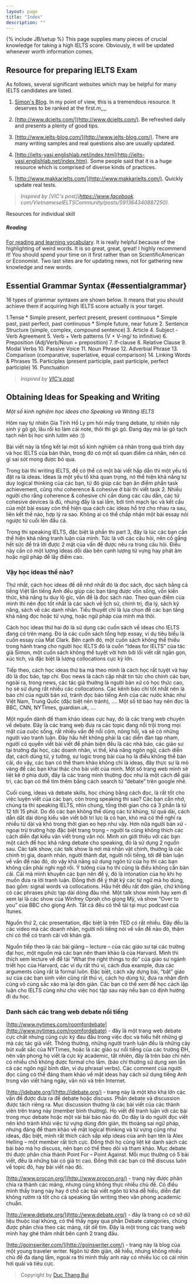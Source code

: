 ```yaml
---
layout: page
title: "Index"
description: ""
---
```

{% include JB/setup %}
This page supplies many pieces of crucial knowledge for taking a high IELTS score. Obviously, it will be updated whenever worth information comes.

## Resource for preparing IELTS Exam
As follows, several significant websites which may be helpful for many IELTS candidates are listed.

1. [Simon's Blog](http://ielts-simon.com/). In my point of view, this is a tremendous resource. It deserves to be ranked at the first.m,,,,

2. [http://www.dcielts.com/](http://www.dcielts.com/). Be refreshed daily and presents a plenty of good tips.

3. [http://www.ielts-blog.com/](http://www.ielts-blog.com/). There are many writing samples and real questions also are usually updated.

4. [http://ielts-yasi.englishlab.net/index.htm](http://ielts-yasi.englishlab.net/index.htm). Some people said that it is a huge resource which is comprised of diverse kinds of practices. 

5. [http://www.makkarielts.com/](http://www.makkarielts.com/). Quickly update real tests.

> _Inspired by [VIC's post](https://www.facebook.
com/VietnameseIELTSCommunity/posts/591364340887250)._

Resources for individual skill

##### Reading
[For reading and learning vocabulary](http://education.nationalgeographic.com/education/encyclopedia/?ar_a=1). It is really helpful because of the highlighting of weird words. It is so great, great, great! I highly recommend it! You should spend your time on it first rather than on ScientificAmerican or Economist. Two last sites are for updating news, not for gathering new knowledge and new words. 



## Essential Grammar Syntax {#essentialgrammar}
16 types of grammar syntaxes are shown below. It means that you should achieve them if acquiring high IELTS score actually is your target.

1.Tense
	* Simple present, perfect present, present continuous
	* Simple past, past perfect, past continuous
	* Simple future, near future 
2. Sentence Structure (simple, complex, compound sentence) 
3. Article
4. Subject - Verb Agreement 
5. Verb + Verb patterns (V + V-ing/ to infinitive)
6. Preposition (Adj/Verb/Noun + preposition)
7. If-clause
8. Relative Clause 
9. Modal Verbs 
10. Passive Voice 
11. Noun Phrase 
12. Adverbial Phrase
13. Comparison (comparative, superlative, equal comparison)
14. Linking Words \& Phrases 
15. Participles (present participle, past participle, perfect participle) 
16. Punctuation

> _Inspired by [VIC's post](https://www.facebook.com/VietnameseIELTSCommunity/posts/590630630960621)._

## Obtaining Ideas for Speaking and Writing

_Một số kinh nghiệm học ideas cho Speaking và Writing IELTS_
 
Hôm nay tự nhiên Gia Tinh Hồ Ly pm hỏi mấy trang debate, tự nhiên nảy sinh ý gõ gõ, lâu rồi ko làm cái note, thôi thì gõ gõ. Đang dạy mà lại gõ tạch tạch nên bị học sinh lườm xéo :))
 
Bài viết này là tổng kết lại một số kinh nghiệm cá nhân trong quá trình dạy và học IELTS của bản thân, trong đó có một số quan điểm cá nhân, nên có gì sai sót mong được bỏ qua.
 
Trong bài thi writing IELTS, để có thể có một bài viết hấp dẫn thì một yếu tố đặt ra là ideas. Ideas là một yếu tố khá quan trọng, nó thể hiện khả năng tư duy logical thinking của các bạn, từ đó giúp các bạn ăn điểm phần task achievement, cũng như coherence & cohesive ở bài thi viết task 2. Nhiều người cho rằng coherence & cohesive chỉ cần dùng các câu dẫn, các từ cohesive devices là đủ, nhưng đấy là sai lầm, bởi tính mạch lạc và kết cấu của một bài essay còn thể hiện qua cách các ideas hỗ trợ cho nhau ra sau, liên kết thế nào, hợp lý ra sao. Không ai có thể chấp nhận một bài essay nói ngược từ cuối lên đầu cả.
 
Trong thi speaking IELTS, đặc biệt là phần thi part 3, đây là lúc các bạn cần thể hiện khả năng tranh luận của mình. Tức là với các câu hỏi, nên cố gắng hết sức để trả lời được 2 mặt của vấn đề được nêu ra trong câu hỏi. Điều này cần có một lượng ideas dồi dào bên cạnh lượng từ vựng hay phát âm hoặc ngữ pháp để lấy điểm cao.
 
### Vậy học ideas thế nào?
 
Thứ nhất, cách học ideas để dễ nhớ nhất đó là đọc sách, đọc sách bằng cả tiếng Việt lẫn tiếng Anh đều giúp các bạn tăng được vốn sống, vốn kiến thức, khả năng tu duy lô gic, vấn đề là đọc sách nào. Theo quan điểm của mình thì nên đọc tốt nhất là các sách về lịch sử, chính trị, địa lý, sách kỹ năng, sách về các danh nhân. Tiểu thuyết chỉ là lựa chọn để các bạn tăng khả năng đọc hoặc từ vựng, hoặc ngữ pháp của mình mà thôi.
 
Cách học ideas thứ hai đó là sử dụng các cuốn sách về ideas cho IELTS đang có trên mạng. Đó là các cuốn sách tổng hợp essay, ví dụ tiêu biểu là cuốn essay của Mat Clark. Bên cạnh đó, một cuốn sách không thể thiếu trong hành trang cho người học IELTS đó là cuốn “Ideas for IELTS” của tác giả Simon, một cuốn sách không thể tuyệt vời hơn bởi lối viết rất ngắn gọn, xúc tích, và đặc biệt là lượng collocations cực kỳ lớn.
 
Tiếp theo, cách học ideas thứ ba mà theo mình là cách học rất tuyệt và hay đó là đọc báo, tạp chí. Đọc news là cách cập nhật tin tức cho chính các bạn, ngoài ra, trong news, các tác giả thường là người bản xứ có học thức cao, họ sẽ sử dụng rất nhiều các collocations. Các kênh báo chí tốt nhất nên là báo chí của người bản xứ, tránh đọc báo tiếng Anh của các nước khác như Việt Nam, Trung Quốc (đặc biệt nên tránh), …. Một số tờ báo hay nên đọc là BBC, CNN, NYTimes, guardian.uk, ….
 
Một nguồn dành để tham khảo ideas cực hay, đó là các trang web chuyên về debate. Đây là các trang web đưa ra các topic đang nổi trội trong mọi mặt của cuộc sống, rất nhiều vấn đề nổi cộm, nóng hổi, và sẽ có những người vào tranh luận. Đây hầu hết không phải là các diễn đàn tạp nham, người có quyền viết bài viết để phản biện đều là các nhà báo, các giáo sư tại trường đại học, các doanh nhân, vì thế, khả năng ngôn ngữ, cách diễn đạt, cách dùng từ, ý tưởng, sự logic trong bài của họ là điều không thể bàn cãi, do vậy, các bạn có thể tham khảo không chỉ là ideas, đây thực sự là mỏ vàng để các bạn khai thác cho bài viết của mình. Một số trang web mình sẽ liệt kê ở phía dưới, đây là các trang mình thường đọc như là một cách để giải trí, các bạn có thể tìm thêm bằng cách search từ “debate” trên google nhé.
 
Cuối cùng, ideas và debate skills, học chúng bằng cách đọc, là rất tốt cho việc luyện viết của các bạn, còn trong speaking thì sao? Các bạn cần nhớ, chúng ta thi speaking IELTS, nhìn chung, tổng thời gian cho cả 3 phần là từ 12 tới 15 phút. Do đó các bạn không thể dùng các từ khủng, từ quá dài, cách dẫn dắt dài dòng kiểu văn viết bởi trí lực là có hạn, khó mà có thể nghĩ ra nhiều từ dài và khó trong thời gian eo hẹp như vậy. Hơn nữa người bản xứ - ngoại trừ trường hợp đặc biệt trang trọng – người ta cũng không thích các cách diễn đạt kiểu văn viết trong văn nói. Mình xin giới thiệu với các bạn một cách để học khả năng debate cho speaking, đó là sử dụng 2 nguồn sau.
Các talk show, các talk show là nơi mà nhân vật chính, thường là các chính trị gia, doanh nhân, người thành đạt, người nổi tiếng, tới để bàn luận về vấn đề nào đó, do vậy khả năng sử dụng ngôn từ của họ thì các bạn không cần phải nghi ngờ rồi. Ý tưởng của họ thì cũng là điều không cần bàn cãi. Cái mà mình khuyên các bạn nên để ý, đó là intonation của họ khi họ muốn đưa ra lời tranh luận. Đồng thời để ý thật kỹ các từ ngữ mà họ dùng, bao gồm: signal words và collocations. Hầu hết đều rất đơn giản, chứ không có các phrases phức tạp dài dòng đâu nhé. Một talk show mình hay xem đi xem lại là các show của Winfrey Oprah cho giọng Mỹ, và show “Over to you” của BBC cho giọng Anh. Tất cả đều có thể tải tại mục podcast của Itunes.
 
Nguồn thứ 2, các presentation, đặc biệt là trên TED có rất nhiều. Đây đều là các video mà các doanh nhân, người nổi tiếng nói về vấn đề nào đó, thậm chí có thể có tranh cãi với khán giả.
 
Nguồn tiếp theo là các bài giảng – lecture – của các giáo sư tại các trường đại học, một nguồn mà các bạn nên tham khảo là của Harvard. Mình thì thích xem lecture về để tài “What the right things to do” của giáo sư ngành triết học của Harvard, các ví dụ rất thú vị, cách đưa example, đưa các arguments cũng rất là formal luôn. Đặc biệt, cách xây dựng bài,  “bật” giáo sư của các bạn sinh viên cũng rất thú vị, cách họ dùng từ, đưa ra nhận định cũng vô cùng sắc xảo mà lại đơn giản. Các bạn có thể xem để học cách lập luận cho IELTS cũng như cho việc học tập sau này nếu bạn có định hướng đi du học.
 
### Danh sách các trang web debate nổi tiếng
[http://www.nytimes.com/roomfordebate](http://www.nytimes.com/roomfordebate) - đây là một trang web debate cực chất nhưng cũng cực kỳ đau đầu trong việc đọc và hiểu hết những gì mà các tác giả viết. Thông thường, những người tranh luận đều là những cây bút xuất sắc của NYTimes, hoặc là các giáo sư nổi tiếng của các trường ĐH, nên văn phong họ viết là cực kỳ academic, tất nhiên, đây là trên báo chí nên có nhiều chỗ không được formal cho lắm. (báo chí thường sử dụng xen lẫn cả các ngôn ngữ bình dân, ví dụ phrasal verbs). Các comment của người đọc cũng có thể đáng tham khảo về mặt ideas hay cách sử dụng tiếng Anh trong văn viết hàng ngày, văn nói và trên Internet.

[http://idebate.org/](http://idebate.org/) - trang này là một kho khá lớn các vấn đề được đưa ra để debate hoặc discuss. Phần debate và discussion được tách riêng ra. Mục discussion thường là các bài viết của các thành viên trên trang này (member bình thường). Họ viết để tranh luận với các bài trong mục debate hoặc một vài bài báo nào đó. Do đây là do người đọc viết nên khó tránh khỏi việc từ vựng dùng đơn giản, thi thoảng sai ngữ pháp, nhưng đáng để tham khảo về mặt logical thinking và từ vựng cũng như ideas, đặc biệt, mình rất thích cách sắp xếp ideas của anh bạn tên là Alex Helling – một member rất tích cực. Đồng thời họ cũng liệt kê danh sách các bài báo mà họ discuss, nên bạn có thể theo dõi và tham khảo. Mục debate thì được phân chia thành Point For – Point Against. Mỗi mục thường có 5 bài viết, đều là những bài có giá trị cao. Đồng thời các bạn có thể discuss luôn về topic đó, hay bài viết nào đó.

[http://www.procon.org/](http://www.procon.org/) - trang này được phân chia ra thành các mảng, nhưng cũng không thực nhiều chủ đề. Có điều mình thấy trang này hay ở chỗ các bài viết ngôn từ khá dễ hiểu, diễn đạt không rườm rà tốt cho cả speaking lẫn writing theo văn phong academic chuẩn.

[http://www.debate.org/](http://www.debate.org/) - đây là trang có cơ sở dữ liệu thuộc loại khủng, có thể thấy ngay qua phần Debate categories, chúng được phân chia theo các mảng, rất dễ tìm. Đây là một trong các trang web mình hay ghé thăm nhất bên cạnh 2 trang đầu.

[http://goinswriter.com/](http://goinswriter.com/) - trang này là blog của một young traveler writer. Ngôn từ đơn giản, dễ hiểu, nhưng không nhiều chủ đề đa dạng lắm, ngoài ra thì mình thấy anh này có nhiều lúc có cái nhìn hơi quái và tiêu cực.

> Copyright by [Duc Thang Bui](https://www.facebook.com/notes/duc-thang-bui/m%E1%BB%99t-s%E1%BB%91-kinh-nghi%E1%BB%87m-h%E1%BB%8Dc-ideas-cho-speaking-v%C3%A0-writing-ielts/616993074993044)